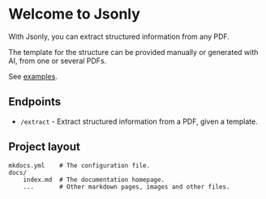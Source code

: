 # Welcome to Jsonly

With Jsonly, you can extract structured information from any PDF.

The template for the structure can be provided manually or generated with AI, from one or several PDFs.

See [examples](examples.md).

## Endpoints

* `/extract` - Extract structured information from a PDF, given a template.


## Project layout

    mkdocs.yml    # The configuration file.
    docs/
        index.md  # The documentation homepage.
        ...       # Other markdown pages, images and other files.

